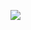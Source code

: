 <!--
id: 48345506104
link: http://blog.hengkiardo.com/post/48345506104/just-my-wish
slug: just-my-wish
date: Fri Apr 19 2013 15:32:03 GMT+0700 (WIT)
publish: 2013-04-019
tags: 
title: just my wish :)
-->


![](http://24.media.tumblr.com/bf2f4a21759a4527308edd1b38273341/tumblr_mlhudfyXo61qblnnoo1_1280.gif)

